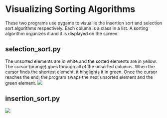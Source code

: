 # Visualizing Sorting Algorithms
These two programs use pygame to visualiie the insertion sort and selection sort algorithms respectively. Each column is a class in a list. A sorting algorithm organizes it and it is displayed on the screen.

## selection_sort.py
The unsorted elements are in white and the sorted elements are in yellow. The cursor (orange) goes through all of the unsorted columns. When the cursor finds the shortest element, it hihglights it in green. Once the cursor reaches the end, the program swaps the next unsorted element and the green element.
![](images/selection_sort.GIF)

## insertion_sort.py
![](images/insertion_sort.GIF)

